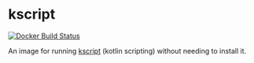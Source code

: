 # kscript

[![Docker Build Status](https://img.shields.io/docker/build/tzrlk/kscript.svg)](https://hub.docker.com/r/tzrlk/kscript)

An image for running [kscript][kscript] (kotlin scripting) without needing to
install it.

[kscript]: https://github.com/holgerbrandl/kscript

